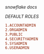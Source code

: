 _snowflake docs_


_DEFAULT ROLES_

```conf
1.ACCOUNTADMIN
2.ORGADMIN
3.PUBLIC
4.SECURITYADMIN
5.SYSADMIN
6.USERADMIN
```
